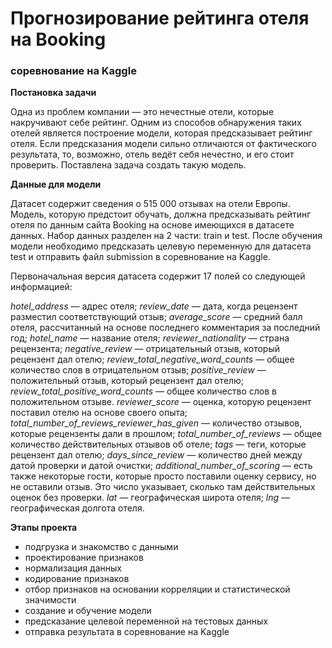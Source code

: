 # Прогнозирование рейтинга отеля на Booking 
### соревнование на Kaggle
**Постановка задачи**

Одна из проблем компании — это нечестные отели, которые накручивают себе рейтинг. Одним из способов обнаружения таких отелей является построение модели, которая предсказывает рейтинг отеля. Если предсказания модели сильно отличаются от фактического результата, то, возможно, отель ведёт себя нечестно, и его стоит проверить.
Поставлена задача создать такую модель.


**Данные для модели**

Датасет содержит сведения о 515 000 отзывах на отели Европы. Модель, которую предстоит обучать, должна предсказывать рейтинг отеля по данным сайта Booking на основе имеющихся в датасете данных. Набор данных разделен на 2 части: train и test. После обучения модели необходимо предсказать целевую переменную для датасета test и отправить файл submission в соревнование на Kaggle.

Первоначальная версия датасета содержит 17 полей со следующей информацией:

*hotel_address* — адрес отеля;
*review_date* — дата, когда рецензент разместил соответствующий отзыв;
*average_score* — средний балл отеля, рассчитанный на основе последнего комментария за последний год;
*hotel_name* — название отеля;
*reviewer_nationality* — страна рецензента;
*negative_review* — отрицательный отзыв, который рецензент дал отелю;
*review_total_negative_word_counts* — общее количество слов в отрицательном отзыв;
*positive_review* — положительный отзыв, который рецензент дал отелю;
*review_total_positive_word_counts* — общее количество слов в положительном отзыве.
*reviewer_score* — оценка, которую рецензент поставил отелю на основе своего опыта;
*total_number_of_reviews_reviewer_has_given* — количество отзывов, которые рецензенты дали в прошлом;
*total_number_of_reviews* — общее количество действительных отзывов об отеле;
*tags* — теги, которые рецензент дал отелю;
*days_since_review* — количество дней между датой проверки и датой очистки;
*additional_number_of_scoring* — есть также некоторые гости, которые просто поставили оценку сервису, но не оставили отзыв. Это число указывает, сколько там действительных оценок без проверки.
*lat* — географическая широта отеля;
*lng* — географическая долгота отеля.

**Этапы проекта**
- подгрузка и знакомство с данными
- проектирование признаков
- нормализация данных
- кодирование признаков
- отбор признаков на основании корреляции и статистической значимости
- создание и обучение модели
- предсказание целевой переменной на тестовых данных
- отправка результата в соревнование на Kaggle
